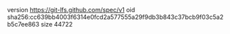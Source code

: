 version https://git-lfs.github.com/spec/v1
oid sha256:cc639bb4003f6314e0fcd2a577555a29f9db3b843c37bcb9f03c5a2b5c7ee863
size 44722
